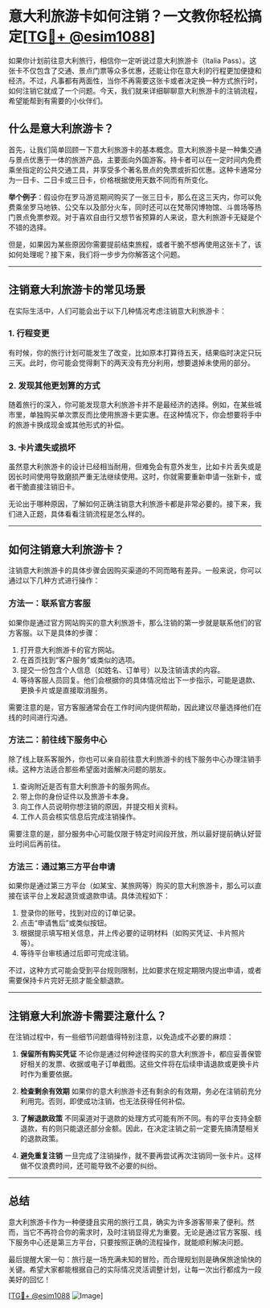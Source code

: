 # 意大利旅游卡如何注销？一文教你轻松搞定[[TG💪+ @esim1088](https://t.me/s/esim1088)]

如果你计划前往意大利旅行，相信你一定听说过意大利旅游卡（Italia Pass）。这张卡不仅包含了交通、景点门票等众多优惠，还能让你在意大利的行程更加便捷和经济。不过，凡事都有两面性，当你不再需要这张卡或者决定换一种方式旅行时，如何注销它就成了一个问题。今天，我们就来详细聊聊意大利旅游卡的注销流程，希望能帮到有需要的小伙伴们。

## 什么是意大利旅游卡？

首先，让我们简单回顾一下意大利旅游卡的基本概念。意大利旅游卡是一种集交通与景点优惠于一体的旅游产品，主要面向外国游客。持卡者可以在一定时间内免费乘坐指定的公共交通工具，并享受多个著名景点的免票或折扣优惠。这种卡通常分为一日卡、二日卡或三日卡，价格根据使用天数不同而有所变化。

**举个例子**：假设你在罗马游览期间购买了一张三日卡，那么在这三天内，你可以免费乘坐罗马地铁、公交车以及部分火车，同时还可以在梵蒂冈博物馆、斗兽场等热门景点免票参观。对于喜欢自由行又想节省预算的人来说，意大利旅游卡无疑是个不错的选择。

但是，如果因为某些原因你需要提前结束旅程，或者干脆不想再使用这张卡了，该如何处理呢？接下来，我们将一步步为你解答这个问题。

---

## 注销意大利旅游卡的常见场景

在实际生活中，人们可能会出于以下几种情况考虑注销意大利旅游卡：

### 1. **行程变更**
有时候，你的旅行计划可能发生了改变，比如原本打算待五天，结果临时决定只玩三天。此时，你可能会觉得剩下的两天没有充分利用，想要退掉未使用的部分。

### 2. **发现其他更划算的方式**
随着旅行的深入，你可能发现意大利旅游卡并不是最经济的选择。例如，在某些城市里，单独购买单次票反而比使用旅游卡更实惠。在这种情况下，你会想要将手中的旅游卡换成现金或其他形式的补偿。

### 3. **卡片遗失或损坏**
虽然意大利旅游卡的设计已经相当耐用，但难免会有意外发生，比如卡片丢失或是因长时间使用导致磨损严重无法继续使用。这时，你就需要重新申请一张新卡，或者干脆直接注销旧卡。

无论出于哪种原因，了解如何正确注销意大利旅游卡都是非常必要的。接下来，我们进入正题，具体看看注销流程是怎么样的。

---

## 如何注销意大利旅游卡？

注销意大利旅游卡的具体步骤会因购买渠道的不同而略有差异。一般来说，你可以通过以下几种方式进行操作：

### 方法一：联系官方客服

如果你是通过官方网站购买的意大利旅游卡，那么注销的第一步就是联系他们的官方客服。以下是具体的步骤：

1. 打开意大利旅游卡的官方网站。
2. 在首页找到“客户服务”或类似的选项。
3. 提交一份包含个人信息（如姓名、订单号）以及注销请求的内容。
4. 等待客服人员回复。他们会根据你的具体情况给出下一步指示，可能是退款、更换卡片或是直接取消服务。

需要注意的是，官方客服通常会在工作时间内提供帮助，因此建议尽量选择他们在线的时间进行沟通。

### 方法二：前往线下服务中心

除了线上联系客服外，你也可以亲自前往意大利旅游卡的线下服务中心办理注销手续。这种方法适合那些希望面对面解决问题的朋友。

1. 查询附近是否有意大利旅游卡的服务网点。
2. 带上你的身份证件以及旅游卡本身。
3. 向工作人员说明你想注销的原因，并提交相关资料。
4. 工作人员会核实信息后完成注销操作。

需要注意的是，部分服务中心可能仅限于特定时间段开放，所以最好提前确认好营业时间后再前往。

### 方法三：通过第三方平台申请

如果你是通过第三方平台（如某宝、某旅网等）购买的意大利旅游卡，那么可以直接在该平台上发起退货或退款申请。具体流程如下：

1. 登录你的账号，找到对应的订单记录。
2. 点击“申请售后”或类似按钮。
3. 根据提示填写相关信息，并上传必要的证明材料（如购买凭证、卡片照片等）。
4. 等待平台审核通过后即可完成注销。

不过，这种方式可能会受到平台规则限制，比如要求在规定期限内提出申请，或者需要保持卡片完好无损才能全额退款。

---

## 注销意大利旅游卡需要注意什么？

在注销过程中，有一些细节问题值得特别注意，以免造成不必要的麻烦：

1. **保留所有购买凭证**
   不论你是通过何种途径购买的意大利旅游卡，都应妥善保管好相关的发票、收据或电子订单截图。这些文件将在后续申请退款或更换卡片时作为重要依据。

2. **检查剩余有效期**
   如果你的意大利旅游卡还有剩余的有效期，务必在注销前充分利用完。否则，即使成功注销，也无法获得任何补偿。

3. **了解退款政策**
   不同渠道对于退款的处理方式可能有所不同。有的平台支持全额退款，有的则只能退还部分金额。因此，在决定注销之前一定要先搞清楚相关的退款政策。

4. **避免重复注销**
   一旦完成了注销操作，就不要再尝试再次注销同一张卡片。这样做不仅浪费时间，还可能导致不必要的纠纷。

---

## 总结

意大利旅游卡作为一种便捷且实用的旅行工具，确实为许多游客带来了便利。然而，当它不再符合你的需求时，及时注销显得尤为重要。无论是通过官方客服、线下服务中心还是第三方平台，只要按照正确的流程操作，就能顺利解决问题。

最后提醒大家一句：旅行是一场充满未知的冒险，而合理规划则是确保旅途愉快的关键。希望大家都能根据自己的实际情况灵活调整计划，让每一次出行都成为一段美好的回忆！

[[TG💪+ @esim1088](https://t.me/s/esim1088) ![Image](https://i.postimg.cc/4NQfJmqS/Snipaste-2025-05-13-00-14-12.png)]